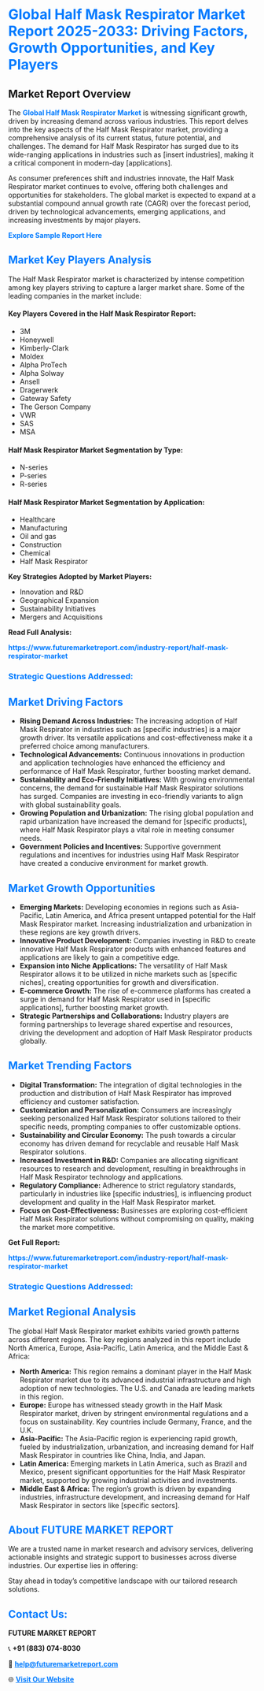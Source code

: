 <h1 style="color: #007BFF;">Global Half Mask Respirator Market Report 2025-2033: Driving Factors, Growth Opportunities, and Key Players</h1>

<section id="overview">
<h2>Market Report Overview</h2>
<p>The <a href="https://www.futuremarketreport.com/industry-report/half-mask-respirator-market" style="color: #007BFF; text-decoration: none;"><strong>Global Half Mask Respirator Market</strong></a> is witnessing significant growth, driven by increasing demand across various industries. This report delves into the key aspects of the Half Mask Respirator market, providing a comprehensive analysis of its current status, future potential, and challenges. The demand for Half Mask Respirator has surged due to its wide-ranging applications in industries such as [insert industries], making it a critical component in modern-day [applications].</p>
<p>As consumer preferences shift and industries innovate, the Half Mask Respirator market continues to evolve, offering both challenges and opportunities for stakeholders. The global market is expected to expand at a substantial compound annual growth rate (CAGR) over the forecast period, driven by technological advancements, emerging applications, and increasing investments by major players.</p>
</section>

<section id="overview">
<p><a href="https://www.futuremarketreport.com/request-sample/reportId=119981" style="color: #007BFF; text-decoration: none;"><strong>Explore Sample Report Here</strong></a></p>
</section>

<section id="key-players">
<h2 style="color: #007BFF;">Market Key Players Analysis</h2>
<p>The Half Mask Respirator market is characterized by intense competition among key players striving to capture a larger market share. Some of the leading companies in the market include:</p>
<h4>Key Players Covered in the Half Mask Respirator Report:</h4>
<ul><li>3M</li><li>Honeywell</li><li>Kimberly-Clark</li><li>Moldex</li><li>Alpha ProTech</li><li>Alpha Solway</li><li>Ansell</li><li>Dragerwerk</li><li>Gateway Safety</li><li>The Gerson Company</li><li>VWR</li><li>SAS</li><li>MSA</li></ul>
<h4>Half Mask Respirator Market Segmentation by Type:</h4>
<ul><li>N-series</li><li>P-series</li><li>R-series</li></ul>

<h4>Half Mask Respirator Market Segmentation by Application:</h4>
<ul><li>Healthcare</li><li>Manufacturing</li><li>Oil and gas</li><li>Construction</li><li>Chemical</li><li>Half Mask Respirator</li></ul>
<p><strong>Key Strategies Adopted by Market Players:</strong></p>
<ul>
<li>Innovation and R&D</li>
<li>Geographical Expansion</li>
<li>Sustainability Initiatives</li>
<li>Mergers and Acquisitions</li>
</ul>
</section>

<section>
<p><strong>Read Full Analysis: </strong></p><a href="https://www.futuremarketreport.com/industry-report/half-mask-respirator-market" style="color: #007BFF; text-decoration: none;"><strong>https://www.futuremarketreport.com/industry-report/half-mask-respirator-market</strong></a>
<h3 style="color: #007BFF;">Strategic Questions Addressed:</h3>
</section>

<section id="driving-factors">
<h2 style="color: #007BFF;">Market Driving Factors</h2>
<ul>
<li><strong>Rising Demand Across Industries:</strong> The increasing adoption of Half Mask Respirator in industries such as [specific industries] is a major growth driver. Its versatile applications and cost-effectiveness make it a preferred choice among manufacturers.</li>
<li><strong>Technological Advancements:</strong> Continuous innovations in production and application technologies have enhanced the efficiency and performance of Half Mask Respirator, further boosting market demand.</li>
<li><strong>Sustainability and Eco-Friendly Initiatives:</strong> With growing environmental concerns, the demand for sustainable Half Mask Respirator solutions has surged. Companies are investing in eco-friendly variants to align with global sustainability goals.</li>
<li><strong>Growing Population and Urbanization:</strong> The rising global population and rapid urbanization have increased the demand for [specific products], where Half Mask Respirator plays a vital role in meeting consumer needs.</li>
<li><strong>Government Policies and Incentives:</strong> Supportive government regulations and incentives for industries using Half Mask Respirator have created a conducive environment for market growth.</li>
</ul>
</section>

<section id="growth-opportunities">
<h2 style="color: #007BFF;">Market Growth Opportunities</h2>
<ul>
<li><strong>Emerging Markets:</strong> Developing economies in regions such as Asia-Pacific, Latin America, and Africa present untapped potential for the Half Mask Respirator market. Increasing industrialization and urbanization in these regions are key growth drivers.</li>
<li><strong>Innovative Product Development:</strong> Companies investing in R&D to create innovative Half Mask Respirator products with enhanced features and applications are likely to gain a competitive edge.</li>
<li><strong>Expansion into Niche Applications:</strong> The versatility of Half Mask Respirator allows it to be utilized in niche markets such as [specific niches], creating opportunities for growth and diversification.</li>
<li><strong>E-commerce Growth:</strong> The rise of e-commerce platforms has created a surge in demand for Half Mask Respirator used in [specific applications], further boosting market growth.</li>
<li><strong>Strategic Partnerships and Collaborations:</strong> Industry players are forming partnerships to leverage shared expertise and resources, driving the development and adoption of Half Mask Respirator products globally.</li>
</ul>
</section>

<section id="trending-factors">
<h2 style="color: #007BFF;">Market Trending Factors</h2>
<ul>
<li><strong>Digital Transformation:</strong> The integration of digital technologies in the production and distribution of Half Mask Respirator has improved efficiency and customer satisfaction.</li>
<li><strong>Customization and Personalization:</strong> Consumers are increasingly seeking personalized Half Mask Respirator solutions tailored to their specific needs, prompting companies to offer customizable options.</li>
<li><strong>Sustainability and Circular Economy:</strong> The push towards a circular economy has driven demand for recyclable and reusable Half Mask Respirator solutions.</li>
<li><strong>Increased Investment in R&D:</strong> Companies are allocating significant resources to research and development, resulting in breakthroughs in Half Mask Respirator technology and applications.</li>
<li><strong>Regulatory Compliance:</strong> Adherence to strict regulatory standards, particularly in industries like [specific industries], is influencing product development and quality in the Half Mask Respirator market.</li>
<li><strong>Focus on Cost-Effectiveness:</strong> Businesses are exploring cost-efficient Half Mask Respirator solutions without compromising on quality, making the market more competitive.</li>
</ul>
</section>

<section>
<p><strong>Get Full Report: </strong></p><a href="https://www.futuremarketreport.com/industry-report/half-mask-respirator-market" style="color: #007BFF; text-decoration: none;"><strong>https://www.futuremarketreport.com/industry-report/half-mask-respirator-market</strong></a>
<h3 style="color: #007BFF;">Strategic Questions Addressed:</h3>
</section>


<section id="regional-analysis">
<h2 style="color: #007BFF;">Market Regional Analysis</h2>
<p>The global Half Mask Respirator market exhibits varied growth patterns across different regions. The key regions analyzed in this report include North America, Europe, Asia-Pacific, Latin America, and the Middle East & Africa:</p>
<ul>
<li><strong>North America:</strong> This region remains a dominant player in the Half Mask Respirator market due to its advanced industrial infrastructure and high adoption of new technologies. The U.S. and Canada are leading markets in this region.</li>
<li><strong>Europe:</strong> Europe has witnessed steady growth in the Half Mask Respirator market, driven by stringent environmental regulations and a focus on sustainability. Key countries include Germany, France, and the U.K.</li>
<li><strong>Asia-Pacific:</strong> The Asia-Pacific region is experiencing rapid growth, fueled by industrialization, urbanization, and increasing demand for Half Mask Respirator in countries like China, India, and Japan.</li>
<li><strong>Latin America:</strong> Emerging markets in Latin America, such as Brazil and Mexico, present significant opportunities for the Half Mask Respirator market, supported by growing industrial activities and investments.</li>
<li><strong>Middle East & Africa:</strong> The region’s growth is driven by expanding industries, infrastructure development, and increasing demand for Half Mask Respirator in sectors like [specific sectors].</li>
</ul>
</section>

<footer>
<h2 style="color: #007BFF;">About FUTURE MARKET REPORT</h2>
<p>We are a trusted name in market research and advisory services, delivering actionable insights and strategic support to businesses across diverse industries. Our expertise lies in offering:</p>

<p>Stay ahead in today’s competitive landscape with our tailored research solutions.</p>

<h2 style="color: #007BFF;">Contact Us:</h2>
<p><strong>FUTURE MARKET REPORT</strong></p>
<p>📞 <strong>+91 (883) 074-8030</strong></p>
<p>📧 <strong><a href="mailto:help@futuremarketreport.com" style="color: #007BFF;">help@futuremarketreport.com</a></strong></p>
<p>🌐 <strong><a href="https://www.futuremarketreport.com/" style="color: #007BFF;">Visit Our Website</a></strong></p>
</footer>